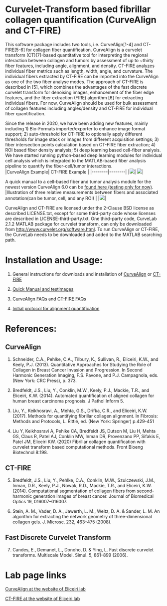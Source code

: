 # Curvelet-Transform based fibrillar collagen quantification (CurveAlign and CT-FIRE)
This software package includes two tools, i.e. CurveAlign[1-4] and CT-FIRE[5-6] for collagen fiber quantification. CurveAlign is a curvelet transform (CT)[7]-based quantitative tool for interpreting the regional interaction between collagen and tumors by assessment of up to ~thirty fiber features, including angle, alignment, and density. CT-FIRE analyzes individual fiber metrics such as length, width, angle, and curvature. The individual fibers extracted by CT-FIRE can be imported into the CurveAlign as one of the two fiber analyse modes. The approach of CT-FIRE is described in [5], which combines the advantages of the fast discrete curvelet transform for denoising images, enhancement of the fiber edge features, and the fiber extraction (FIRE) algorithm [6] for extracting individual fibers.  For now, CurveAlign should be used for bulk assessment of collagen features including angles/density and CT-FIRE for individual fiber quantification.

Since the release in 2020, we have been adding new features, mainly including 1) Bio-Formats importer/exporter to enhance image format support; 2) auto-threshold for CT-FIRE to optionally apply different thresholds for image stack or images from different acquisition settings; 3) fiber intersection points calculation based on CT-FIRE fiber extraction; 4) ROI based fiber density analysis; 5) deep learning based cell-fiber analysis. We have started running python-based deep learning modules for individual cell analysis which is integrated to the MATLAB-based fiber analysis pipeline to quantify the fiber-cell/tumor interactions.  
|CurveAlign Example| CT-FIRE Example |
|--------|--------|
|<img src ='https://loci.wisc.edu/wp-content/uploads/sites/1939/2023/03/CurveAlign5.0_forNewWebsite.jpg'>| <img src='https://loci.wisc.edu/wp-content/uploads/sites/1939/2023/03/CT-FIRE3.0_forNewWebsite.jpg'>|

A quick manual to a cell-based fiber and tumor analysis module for the newest version CurveAlign 6.0 can be [found here (testing only for now)](https://docs.google.com/document/d/1qi66Pj96mGjN_wjRn63i6SkiCuej_wvhIKAEdCIC7S8/edit?usp=sharing).
|Illustration of three relative measurements between fibers and associated annotation(can be tumor, cell, and any ROI) |
|<img src ='https://github.com/uw-loci/curvelets/blob/CA6.0beta/doc/tutorials/illustration%20of%20three%20relative%20measurments%20between%20fiber%20and%20annotation(tumor%2C%20cell%20and%20user%20specified%20ROI)%20.jpg'>|

CurveAlign and CT-FIRE are licensed under the 2-Clause BSD license as described LICENSE.txt, except for some third-party code whose licenses are described in LICENSE-third-party.txt. One third-party code, CurveLab 2.1.2 MATLAB package for curvelet transform, can only be downloaded from http://www.curvelet.org/software.html. To run CurveAlign or CT-FIRE, the CurveLab needs to be downloaded and added to the MATLAB searching path.

# Installation and Usage:
1) General instructions for downloads and installation of [CurveAlign](https://github.com/uw-loci/curvelets/wiki/Downloads-and-Installation-(CurveAlign)) or [CT-FIRE](https://github.com/uw-loci/curvelets/wiki/Downloads-and-Installation-(CTF))
   
2) [Quick Manual and testimages](https://github.com/uw-loci/curvelets/releases/download/5.0/CA5.0andCTF3.0_manual_testImages.zip)
  
3) [CurveAlign FAQs](https://github.com/uw-loci/curvelets/wiki/FAQ-(CurveAlign)) and [CT-FIRE FAQs](https://github.com/uw-loci/curvelets/wiki/FAQ-(CTF))
   
4) [Initial protocol for alignment quantification](https://link.springer.com/protocol/10.1007/978-1-4939-7113-8_28)     

# References:
## CurveAlign 
1. Schneider, C.A., Pehlke, C.A., Tilbury, K., Sullivan, R., Eliceiri, K.W., and Keely, P.J. (2013). Quantitative Approaches for Studying the Role of Collagen in Breast Cancer Invasion and Progression. In Second Harmonic Generation Imaging, F.S. Pavone, and P.J. Campagnola, eds. (New York: CRC Press), p. 373.
   
2. Bredfeldt, J.S., Liu, Y., Conklin, M.W., Keely, P.J., Mackie, T.R., and Eliceiri, K.W. (2014). Automated quantification of aligned collagen for human breast carcinoma prognosis. J Pathol Inform 5.
   
3. Liu, Y., Keikhosravi, A., Mehta, G.S., Drifka, C.R., and Eliceiri, K.W. (2017). Methods for quantifying fibrillar collagen alignment. In Fibrosis: Methods and Protocols, L. Rittié, ed. (New York: Springer) p.429-451

4. Liu Y, Keikhosravi A, Pehlke CA, Bredfeldt JS, Dutson M, Liu H, Mehta GS, Claus R, Patel AJ, Conklin MW, Inman DR, Provenzano PP, Sifakis E, Patel JM, Eliceiri KW. (2020) Fibrillar collagen quantification with curvelet transform based computational methods. Front Bioeng Biotechnol 8:198.

## CT-FIRE 
5. Bredfeldt, J.S., Liu, Y., Pehlke, C.A., Conklin, M.W., Szulczewski, J.M., Inman, D.R., Keely, P.J., Nowak, R.D., Mackie, T.R., and Eliceiri, K.W. (2014). Computational segmentation of collagen fibers from second-harmonic generation images of breast cancer. Journal of Biomedical Optics 19, 016007–016007.
   
6. Stein, A. M., Vader, D. A., Jawerth, L. M., Weitz, D. A. & Sander, L. M. An algorithm for extracting the network geometry of three-dimensional collagen gels. J. Microsc. 232, 463–475 (2008).

## Fast Discrete Curvelet Transform
7. Candes, E., Demanet, L., Donoho, D. & Ying, L. Fast discrete curvelet transforms. Multiscale Model. Simul. 5, 861–899 (2006).

# Lab page links
[CurveAlign at the website of Eliceiri lab](https://loci.wisc.edu/software/curvealign)

[CT-FIRE at the website of Eliceiri lab](https://loci.wisc.edu/ctfire/)

